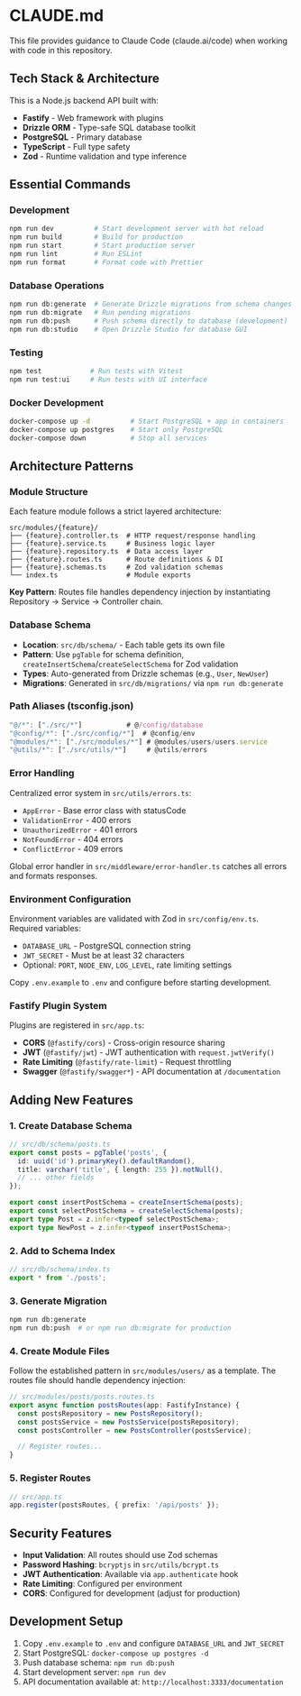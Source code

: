 # CLAUDE.md

This file provides guidance to Claude Code (claude.ai/code) when working with code in this repository.

## Tech Stack & Architecture

This is a Node.js backend API built with:
- **Fastify** - Web framework with plugins
- **Drizzle ORM** - Type-safe SQL database toolkit
- **PostgreSQL** - Primary database
- **TypeScript** - Full type safety
- **Zod** - Runtime validation and type inference

## Essential Commands

### Development
```bash
npm run dev          # Start development server with hot reload
npm run build        # Build for production
npm run start        # Start production server
npm run lint         # Run ESLint
npm run format       # Format code with Prettier
```

### Database Operations
```bash
npm run db:generate  # Generate Drizzle migrations from schema changes
npm run db:migrate   # Run pending migrations
npm run db:push      # Push schema directly to database (development)
npm run db:studio    # Open Drizzle Studio for database GUI
```

### Testing
```bash
npm test            # Run tests with Vitest
npm run test:ui     # Run tests with UI interface
```

### Docker Development
```bash
docker-compose up -d          # Start PostgreSQL + app in containers
docker-compose up postgres    # Start only PostgreSQL
docker-compose down           # Stop all services
```

## Architecture Patterns

### Module Structure
Each feature module follows a strict layered architecture:
```
src/modules/{feature}/
├── {feature}.controller.ts  # HTTP request/response handling
├── {feature}.service.ts     # Business logic layer
├── {feature}.repository.ts  # Data access layer
├── {feature}.routes.ts      # Route definitions & DI
├── {feature}.schemas.ts     # Zod validation schemas
└── index.ts                 # Module exports
```

**Key Pattern**: Routes file handles dependency injection by instantiating Repository → Service → Controller chain.

### Database Schema
- **Location**: `src/db/schema/` - Each table gets its own file
- **Pattern**: Use `pgTable` for schema definition, `createInsertSchema`/`createSelectSchema` for Zod validation
- **Types**: Auto-generated from Drizzle schemas (e.g., `User`, `NewUser`)
- **Migrations**: Generated in `src/db/migrations/` via `npm run db:generate`

### Path Aliases (tsconfig.json)
```typescript
"@/*": ["./src/*"]           # @/config/database
"@config/*": ["./src/config/*"]  # @config/env
"@modules/*": ["./src/modules/*"] # @modules/users/users.service
"@utils/*": ["./src/utils/*"]     # @utils/errors
```

### Error Handling
Centralized error system in `src/utils/errors.ts`:
- `AppError` - Base error class with statusCode
- `ValidationError` - 400 errors
- `UnauthorizedError` - 401 errors
- `NotFoundError` - 404 errors
- `ConflictError` - 409 errors

Global error handler in `src/middleware/error-handler.ts` catches all errors and formats responses.

### Environment Configuration
Environment variables are validated with Zod in `src/config/env.ts`. Required variables:
- `DATABASE_URL` - PostgreSQL connection string
- `JWT_SECRET` - Must be at least 32 characters
- Optional: `PORT`, `NODE_ENV`, `LOG_LEVEL`, rate limiting settings

Copy `.env.example` to `.env` and configure before starting development.

### Fastify Plugin System
Plugins are registered in `src/app.ts`:
- **CORS** (`@fastify/cors`) - Cross-origin resource sharing
- **JWT** (`@fastify/jwt`) - JWT authentication with `request.jwtVerify()`
- **Rate Limiting** (`@fastify/rate-limit`) - Request throttling
- **Swagger** (`@fastify/swagger*`) - API documentation at `/documentation`

## Adding New Features

### 1. Create Database Schema
```typescript
// src/db/schema/posts.ts
export const posts = pgTable('posts', {
  id: uuid('id').primaryKey().defaultRandom(),
  title: varchar('title', { length: 255 }).notNull(),
  // ... other fields
});

export const insertPostSchema = createInsertSchema(posts);
export const selectPostSchema = createSelectSchema(posts);
export type Post = z.infer<typeof selectPostSchema>;
export type NewPost = z.infer<typeof insertPostSchema>;
```

### 2. Add to Schema Index
```typescript
// src/db/schema/index.ts
export * from './posts';
```

### 3. Generate Migration
```bash
npm run db:generate
npm run db:push  # or npm run db:migrate for production
```

### 4. Create Module Files
Follow the established pattern in `src/modules/users/` as a template. The routes file should handle dependency injection:

```typescript
// src/modules/posts/posts.routes.ts
export async function postsRoutes(app: FastifyInstance) {
  const postsRepository = new PostsRepository();
  const postsService = new PostsService(postsRepository);
  const postsController = new PostsController(postsService);

  // Register routes...
}
```

### 5. Register Routes
```typescript
// src/app.ts
app.register(postsRoutes, { prefix: '/api/posts' });
```

## Security Features
- **Input Validation**: All routes should use Zod schemas
- **Password Hashing**: `bcryptjs` in `src/utils/bcrypt.ts`
- **JWT Authentication**: Available via `app.authenticate` hook
- **Rate Limiting**: Configured per environment
- **CORS**: Configured for development (adjust for production)

## Development Setup
1. Copy `.env.example` to `.env` and configure `DATABASE_URL` and `JWT_SECRET`
2. Start PostgreSQL: `docker-compose up postgres -d`
3. Push database schema: `npm run db:push`
4. Start development server: `npm run dev`
5. API documentation available at: `http://localhost:3333/documentation`